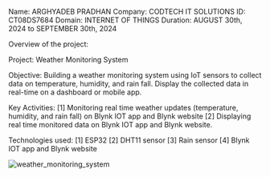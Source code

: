 Name: ARGHYADEB PRADHAN 
Company: CODTECH IT SOLUTIONS 
ID: CT08DS7684 
Domain: INTERNET OF THINGS
Duration: AUGUST 30th, 2024 to SEPTEMBER 30th, 2024

Overview of the project:

Project: Weather Monitoring System

Objective: Building a weather monitoring system using IoT sensors to collect data on
temperature, humidity, and rain fall. Display the collected data in
real-time on a dashboard or mobile app.

Key Activities:
[1] Monitoring real time weather updates (temperature, humidity, and rain fall) on Blynk IOT app and Blynk website
[2] Displaying real time monitored data on Blynk IOT app and Blynk website.

Technologies used:
[1] ESP32
[2] DHT11 sensor
[3] Rain sensor
[4] Blynk IOT app and Blynk website

![weather_monitoring_system](https://github.com/user-attachments/assets/d3bbdf39-1907-473e-a36a-5f4b8836b2da)
